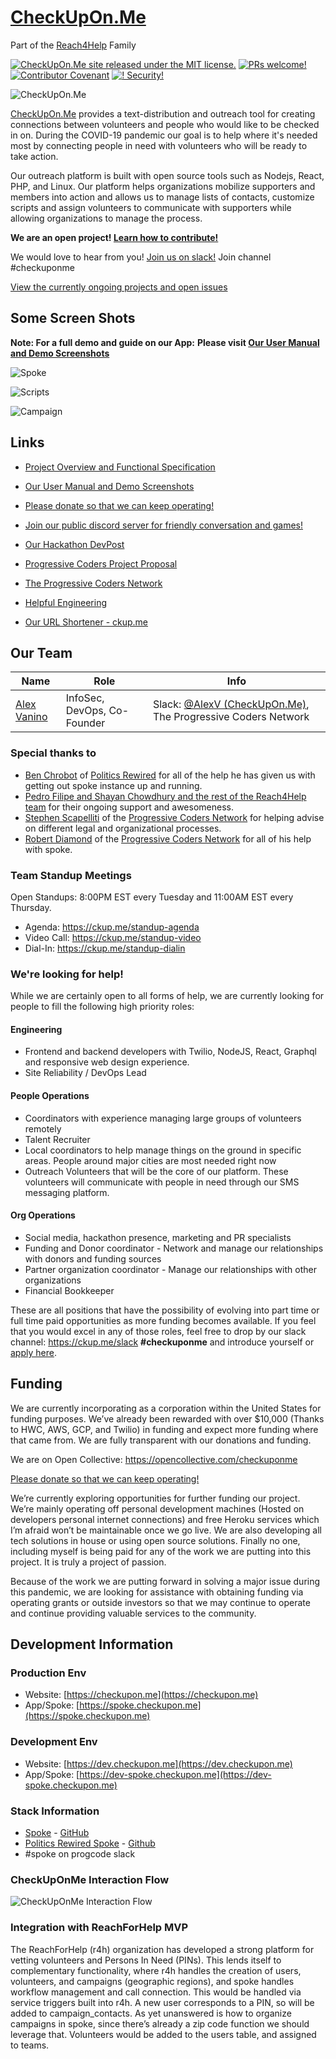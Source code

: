 # [CheckUpOn.Me](https://checkupon.me)

Part of the [Reach4Help](https://www.reach4help.org) Family

[![CheckUpOn.Me site released under the MIT license.](https://img.shields.io/badge/license-MIT-blue.svg)](./LICENSE) [![PRs welcome!](https://img.shields.io/badge/PRs-welcome-brightgreen.svg)](./CONTRIBUTING.md) [![Contributor Covenant](https://img.shields.io/badge/Contributor%20Covenant-v2.0%20adopted-ff69b4.svg)](CODE_OF_CONDUCT.md) [![! Security!](https://img.shields.io/badge/!-Security-red)](./SECURITY.md)

![CheckUpOn.Me](https://checkupon.me/images/promo/Banner1.png)

[CheckUpOn.Me](https://checkupon.me) provides a text-distribution and outreach tool for creating connections between volunteers and people who would like to be checked in on. During the COVID-19 pandemic our goal is to help where it's needed most by connecting people in need with volunteers who will be ready to take action.

Our outreach platform is built with open source tools such as Nodejs, React, PHP, and Linux. Our platform helps organizations mobilize supporters and members into action and allows us to manage lists of contacts, customize scripts and assign volunteers to communicate with supporters while allowing organizations to manage the process.

**We are an open project! [Learn how to contribute!](./CONTRIBUTING.md)**

We would love to hear from you! 
[Join us on slack!](https://ckup.me/slack) Join channel #checkuponme

[View the currently ongoing projects and open issues](./PROJECTS.md)

## Some Screen Shots



**Note: For a full demo and guide on our App:** **Please visit [Our User Manual and Demo Screenshots](https://github.com/checkuponme/info/blob/master/SPOKE_GUIDE.md)**



![Spoke](https://checkupon.me/docs/images/texter.gif)

![Scripts](https://checkupon.me/docs/images/scripting.png)

![Campaign](https://checkupon.me/docs/images/campscreen.png)

## Links

* [Project Overview and Functional Specification](https://docs.google.com/document/d/13fXcPPEUqrn-WzIEtGMBgIJfCJyRTFELOs2QWT_SmVc)

* [Our User Manual and Demo Screenshots](./SPOKE_GUIDE.md)

  

* [Please donate so that we can keep operating!](https://opencollective.com/checkuponme)

* [Join our public discord server for friendly conversation and games!](https://discord.gg/6q7WAD8)

* [Our Hackathon DevPost](https://devpost.com/software/checkupon-me)

* [Progressive Coders Project Proposal](https://github.com/ProgressiveCoders/projects/issues/160)

* [The Progressive Coders Network](https://www.progcode.org)

* [Helpful Engineering](https://www.helpfulengineering.org)

* [Our URL Shortener - ckup.me](https://ckup.me)

## Our Team

| Name                                              | Role                        | Info                                                         |
| ------------------------------------------------- | --------------------------- | ------------------------------------------------------------ |
| [Alex Vanino](https://www.linkedin.com/in/vanino) | InfoSec, DevOps, Co-Founder | Slack: [@AlexV (CheckUpOn.Me)](https://app.slack.com/team/U010RBE7J2U), The Progressive Coders Network |

### Special thanks to

- [Ben Chrobot](https://www.linkedin.com/in/benjaminchrobot/) of [Politics Rewired](https://politicsrewired.com/) for all of the help he has given us with getting out spoke instance up and running. 
- [Pedro Filipe and Shayan Chowdhury and the rest of the Reach4Help team](https://github.com/reach4help/reach4help/blob/master/docs/TEAMS.md) for their ongoing support and awesomeness.
- [Stephen Scapelliti](https://www.linkedin.com/in/stephen-scapelliti/) of the [Progressive Coders Network](https://www.progcode.org) for helping advise on different legal and organizational processes.
- [Robert Diamond](https://www.linkedin.com/in/rmd6502/) of the [Progressive Coders Network](https://www.progcode.org) for all of his help with spoke.

### Team Standup Meetings

Open Standups: 8:00PM EST every Tuesday and 11:00AM EST every Thursday.

- Agenda: https://ckup.me/standup-agenda
- Video Call: https://ckup.me/standup-video
- Dial-In: https://ckup.me/standup-dialin

### We're looking for help!

While we are certainly open to all forms of help, we are currently looking for people to fill the following high priority roles:

#### Engineering

- Frontend and backend developers with Twilio, NodeJS, React, Graphql and responsive web design experience.
- Site Reliability / DevOps Lead

#### People Operations

- Coordinators with experience managing large groups of volunteers remotely
- Talent Recruiter
- Local coordinators to help manage things on the ground in specific areas. People around major cities are most needed right now
- Outreach Volunteers that will be the core of our platform. These volunteers will communicate with people in need through our SMS messaging platform.

#### Org Operations

- Social media, hackathon presence, marketing and PR specialists
- Funding and Donor coordinator - Network and manage our relationships with donors and funding sources
- Partner organization coordinator - Manage our relationships with other organizations
- Financial Bookkeeper

These are all positions that have the possibility of evolving into part time or full time paid opportunities as more funding becomes available. If you feel that you would excel in any of those roles, feel free to drop by our slack channel: https://ckup.me/slack **#checkuponme** and introduce yourself or [apply here](https://forms.gle/ycgn3i5AeJiWk4S58).

## Funding

We are currently incorporating as a corporation within the United States for funding purposes. We’ve already been rewarded with over $10,000 (Thanks to HWC, AWS, GCP, and Twilio) in funding and expect more funding where that came from. We are fully transparent with our donations and funding. 

We are on Open Collective: https://opencollective.com/checkuponme 

[Please donate so that we can keep operating!](https://opencollective.com/checkuponme)

We’re currently exploring opportunities for further funding our project. We’re mainly operating off personal development machines (Hosted on developers personal internet connections) and free Heroku services which I’m afraid won’t be maintainable once we go live. We are also developing all tech solutions in house or using open source solutions. Finally no one, including myself is being paid for any of the work we are putting into this project. It is truly a project of passion.

Because of the work we are putting forward in solving a major issue during this pandemic, we are looking for assistance with obtaining funding via operating grants or outside investors so that we may continue to operate and continue providing valuable services to the community.

## Development Information

### Production Env

* Website: [https://checkupon.me](https://checkupon.me)
* App/Spoke: [https://spoke.checkupon.me](https://spoke.checkupon.me)

### Development Env

* Website: [https://dev.checkupon.me](https://dev.checkupon.me)
* App/Spoke: [https://dev-spoke.checkupon.me](https://dev-spoke.checkupon.me)

### Stack Information

* [Spoke](https://opensource.moveon.org/) - [GitHub](https://github.com/moveonorg/spoke) 
* [Politics Rewired Spoke](https://politicsrewired.com/spoke/) - [Github](https://github.com/politics-rewired/Spoke) 
* #spoke on progcode slack

### CheckUpOnMe Interaction Flow

![CheckUpOnMe Interaction Flow](https://checkupon.me/images/spec/DataFlowDiagram-20200326.png)

### Integration with ReachForHelp MVP

The ReachForHelp (r4h) organization has developed a strong platform for vetting volunteers and Persons In Need (PINs). This lends itself to complementary functionality, where r4h handles the creation of users, volunteers, and campaigns (geographic regions), and spoke handles workflow management and call connection.
This would be handled via service triggers built into r4h. A new user corresponds to a PIN, so will be added to campaign_contacts. As yet unanswered is how to organize campaigns in spoke, since there’s already a zip code function we should leverage that. Volunteers would be added to the users table, and assigned to teams.
